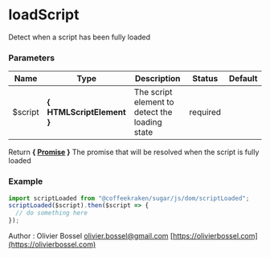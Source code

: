 # loadScript

Detect when a script has been fully loaded

### Parameters

| Name     | Type                      | Description                                    | Status   | Default |
| -------- | ------------------------- | ---------------------------------------------- | -------- | ------- |
| \$script | **{ HTMLScriptElement }** | The script element to detect the loading state | required |

Return **{ [Promise](https://developer.mozilla.org/fr/docs/Web/JavaScript/Reference/Objets_globaux/Promise) }** The promise that will be resolved when the script is fully loaded

### Example

```js
import scriptLoaded from "@coffeekraken/sugar/js/dom/scriptLoaded";
scriptLoaded($script).then($script => {
  // do something here
});
```

Author : Olivier Bossel [olivier.bossel@gmail.com](mailto:olivier.bossel@gmail.com) [https://olivierbossel.com](https://olivierbossel.com)
